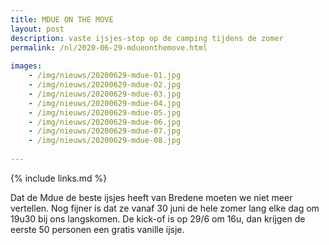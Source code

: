 ```yaml
---
title: MDUE ON THE MOVE
layout: post
description: vaste ijsjes-stop op de camping tijdens de zomer
permalink: /nl/2020-06-29-mdueonthemove.html
    
images: 
    - /img/nieuws/20200629-mdue-01.jpg
    - /img/nieuws/20200629-mdue-02.jpg
    - /img/nieuws/20200629-mdue-03.jpg
    - /img/nieuws/20200629-mdue-04.jpg
    - /img/nieuws/20200629-mdue-05.jpg
    - /img/nieuws/20200629-mdue-06.jpg
    - /img/nieuws/20200629-mdue-07.jpg
    - /img/nieuws/20200629-mdue-08.jpg
    
---
```


{% include links.md %}

Dat de Mdue de beste ijsjes heeft van Bredene moeten we niet meer vertellen. Nog fijner is dat ze vanaf 30 juni de hele zomer lang elke dag om 19u30 bij ons langskomen. 
De kick-of is op 29/6 om 16u, dan krijgen de eerste 50 personen een gratis vanille ijsje.






